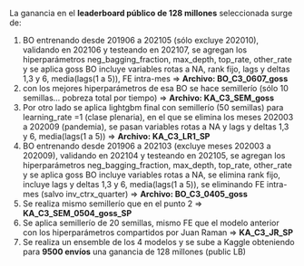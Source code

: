 La ganancia en el **leaderboard público de 128 millones** seleccionada surge de:

1) BO entrenando desde 201906 a 202105 (sólo excluye 202010), validando en 202106 y testeando en 202107, se agregan los hiperparámetros neg_bagging_fraction, max_depth, top_rate, other_rate y se aplica goss
BO incluye variables rotas a NA, rank fijo, lags y deltas 1,3 y 6, media(lags(1 a 5)), FE intra-mes => **Archivo: BO_C3_0607_goss**
2) con los mejores hiperparámetros de esa BO se hace semillerío (sólo 10 semillas... pobreza total por tiempo) => **Archivo: KA_C3_SEM_goss**
3) Por otro lado se aplica lightgbm final con semillerío (50 semillas) para learning_rate =1 (clase plenaria), en el que se elimina los meses 202003 a 202009 (pandemia),
se pasan variables rotas a NA y lags y deltas 1,3 y 6, media(lags(1 a 5)) => **Archivo: KA_C3_LR1_SP**
4) BO entrenando desde 201906 a 202103 (excluye meses 202003 a 202009), validando en 202104 y testeando en 202105, se agregan los hiperparámetros neg_bagging_fraction, max_depth, top_rate, other_rate y se aplica goss
BO incluye variables rotas a NA, se elimina rank fijo, incluye lags y deltas 1,3 y 6, media(lags(1 a 5)), se eliminando FE intra-mes (salvo inv_ctrx_quarter) => **Archivo: BO_C3_0405_goss**
5) Se realiza mismo semillerío que en el punto 2 => **KA_C3_SEM_0504_goss_SP**
6) Se aplica semillerío de 20 semillas, mismo FE que el modelo anterior con los hiperparámetros compartidos por Juan Raman => **KA_C3_JR_SP**
7) Se realiza un ensemble de los 4 modelos y se sube a Kaggle obteniendo para **9500 envíos** una ganancia de 128 millones (public LB) 
